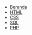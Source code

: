 <!DOCTYPE html>
<html lang="en">
<head>
<meta charset="utf-8">
<meta name="viewport" content="width=device-width, initial-scale=1">
<link href="https://maxcdn.bootstrapcdn.com/bootstrap/3.3.5/css/bootstrap.min.css" rel="stylesheet" type="text/css">
<title>TUTORIAL KODING</title>
</head>
<body>
<div class="container">
  <div class="row">
    <ul class="nav nav-tabs">
      <li role="presentation" class="active"><a href="#">Beranda</a></li>
      <li role="presentation"><a href="#">HTML</a></li>
      <li role="presentation"><a href="#">CSS</a></li>
      <li role="presentation"><a href="#">SQL</a></li>
      <li role="presentation"><a href="#">PHP</a></li>
    </ul>
  </div>
</div>
</body>
</html>
